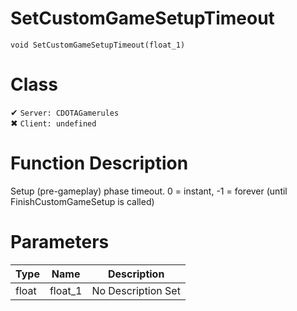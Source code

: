 # SetCustomGameSetupTimeout
```
void SetCustomGameSetupTimeout(float_1)
```
# Class
✔ `Server: CDOTAGamerules`  
✖ `Client: undefined`  

# Function Description
Setup (pre-gameplay) phase timeout. 0 = instant, -1 = forever (until FinishCustomGameSetup is called)
# Parameters
Type|Name|Description
--|--|--
float|float_1|No Description Set
